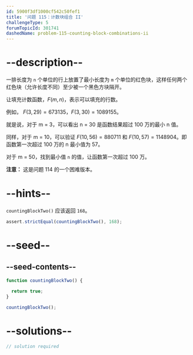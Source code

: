 ```yaml
---
id: 5900f3df1000cf542c50fef1
title: '问题 115：计数块组合 II'
challengeType: 5
forumTopicId: 301741
dashedName: problem-115-counting-block-combinations-ii
---
```


# --description--

一排长度为 `n` 个单位的行上放置了最小长度为 `m` 个单位的红色块，这样任何两个红色块（允许长度不同）至少被一个黑色方块隔开。

让填充计数函数，$F(m, n)$，表示可以填充的行数。

例如， $F(3, 29) = 673135$，$F(3, 30) = 1089155$。

就是说，对于 m = 3，可以看出 n = 30 是函数结果超过 100 万的最小 n 值。

同样，对于 m = 10，可以验证 $F(10, 56) = 880711$ 和 $F(10, 57) = 1148904$。即函数第一次超过 100 万的 n 最小值为 57。

对于 m = 50，找到最小值 `n` 的值，让函数第一次超过 100 万。

**注意：** 这是问题 114 的一个困难版本。

# --hints--

`countingBlockTwo()` 应该返回 `168`。

```js
assert.strictEqual(countingBlockTwo(), 168);
```

# --seed--

## --seed-contents--

```js
function countingBlockTwo() {

  return true;
}

countingBlockTwo();
```

# --solutions--

```js
// solution required
```
